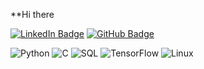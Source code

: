 **Hi there

[![LinkedIn Badge](https://img.shields.io/badge/-LinkedIn-0a66c2?style=flat-square&logo=LinkedIn&logoColor=white)](https://linkedin.com/in/thomkell)
[![GitHub Badge](https://img.shields.io/badge/-GitHub-181717?style=flat-square&logo=GitHub&logoColor=white)](https://github.com/thomkell)


![Python](https://img.shields.io/badge/-Python-333333?style=flat&logo=python)
![C](https://img.shields.io/badge/-C-00599C?style=flat&logo=c)
![SQL](https://img.shields.io/badge/-SQL-333333?style=flat&logo=postgresql)
![TensorFlow](https://img.shields.io/badge/-TensorFlow-FF6F00?style=flat&logo=tensorflow)
![Linux](https://img.shields.io/badge/-Linux-333333?style=flat&logo=linux)


